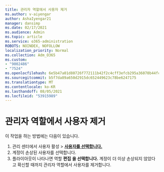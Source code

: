 ```yaml
---
title: 관리자 역할에서 사용자 제거
ms.author: v-aiyengar
author: AshaIyengar21
manager: dansimp
ms.date: 02/17/2021
ms.audience: Admin
ms.topic: article
ms.service: o365-administration
ROBOTS: NOINDEX, NOFOLLOW
localization_priority: Normal
ms.collection: Adm_O365
ms.custom:
- "9002486"
- "7524"
ms.openlocfilehash: 6e5b47a01d80726f772111b42f2c4cff3efcb295a36070b44fcb6901800e71fb
ms.sourcegitcommit: b5f7da89a650d2915dc652449623c78be6247175
ms.translationtype: MT
ms.contentlocale: ko-KR
ms.lasthandoff: 08/05/2021
ms.locfileid: "53915989"
---
```

# <a name="remove-the-users-from-the-admin-roles"></a>관리자 역할에서 사용자 제거

이 작업을 하는 방법에는 다음이 있습니다.

1. 관리 센터에서 사용자 활성  >  [**사용자를 선택합니다.**](https://go.microsoft.com/fwlink/p/?linkid=834822)
1. 계정이 손상된 사용자를 선택합니다.
1. 플라이아웃이 나타나면 역할 **편집** **을 선택합니다.** 계정이 더 이상 손상되지 않았다고 확신할 때까지 관리자 역할에서 사용자를 제거합니다.

